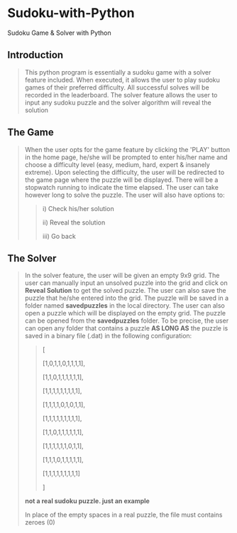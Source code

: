 # Sudoku-with-Python
Sudoku Game &amp; Solver with Python
## Introduction
> This python program is essentially a sudoku game with a solver feature included. When executed, it allows the user to play sudoku games of their preferred difficulty. All successful solves will be recorded in the leaderboard. The solver feature allows the user to input any sudoku puzzle and the solver algorithm will reveal the solution

## The Game
> When the user opts for the game feature by clicking the 'PLAY' button in the home page, he/she will be prompted to enter his/her name and choose a difficulty level (easy, medium, hard, expert & insanely extreme). Upon selecting the difficulty, the user will be redirected to the game page where the puzzle will be displayed. There will be a stopwatch running to indicate the time elapsed. The user can take however long to solve the puzzle. The user will also have options to: 
>> i) Check his/her solution
>> 
>> ii) Reveal the solution
>> 
>> iii) Go back

## The Solver
> In the solver feature, the user will be given an empty 9x9 grid. The user can manually input an unsolved puzzle into the grid and click on **Reveal Solution** to get the solved puzzle.
> The user can also save the puzzle that he/she entered into the grid. The puzzle will be saved in a folder named **savedpuzzles** in the local directory. 
> The user can also open a puzzle which will be displayed on the empty grid. The puzzle can be opened from the **savedpuzzles** folder. To be precise, the user can open any folder that contains a puzzle **AS LONG AS** the puzzle is saved in a binary file (.dat) in the following configuration:
>> [
>> 
>> [1,0,1,1,0,1,1,1,1],
>> 
>> [1,1,0,1,1,1,1,1,1],
>> 
>> [1,1,1,1,1,1,1,1,1],
>> 
>> [1,1,1,1,0,1,0,1,1],
>> 
>> [1,1,1,1,1,1,1,1,1],
>> 
>> [1,1,0,1,1,1,1,1,1],
>> 
>> [1,1,1,1,1,1,0,1,1],
>> 
>> [1,1,1,0,1,1,1,1,1],
>> 
>> [1,1,1,1,1,1,1,1,1]
>> 
>> ]
>> 
> **not a real sudoku puzzle. just an example**
> 
> In place of the empty spaces in a real puzzle, the file must contains zeroes (0)
> 
